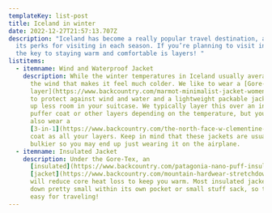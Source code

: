 ```yaml
---
templateKey: list-post
title: Iceland in winter
date: 2022-12-27T21:57:13.707Z
description: "Iceland has become a really popular travel destination, and it has
  its perks for visiting in each season. If you’re planning to visit in winter,
  the key to staying warm and comfortable is layers! "
listitems:
  - itemname: Wind and Waterproof Jacket
    description: While the winter temperatures in Iceland usually average 32°F, it’s
      the wind that makes it feel much colder. We like to wear a [Gore-Tex outer
      layer](https://www.backcountry.com/marmot-minimalist-jacket-womens-marz97k)
      to protect against wind and water and a lightweight packable jacket takes
      up less room in your suitcase. We typically layer this over an insulated
      puffer coat or other layers depending on the temperature, but you could
      also wear a
      [3-in-1](https://www.backcountry.com/the-north-face-w-clementine-triclimate-jacket)
      coat as all your layers. Keep in mind that these jackets are usually
      bulkier so you may end up just wearing it on the airplane.
  - itemname: Insulated Jacket
    description: Under the Gore-Tex, an
      [insulated](https://www.backcountry.com/patagonia-nano-puff-insulated-jacket-womens)
      [jacket](https://www.backcountry.com/mountain-hardwear-stretchdown-down-jacket-mens)
      will reduce core heat loss to keep you warm. Most insulated jackets pack
      down pretty small within its own pocket or small stuff sack, so these are
      easy for traveling!
---
```

